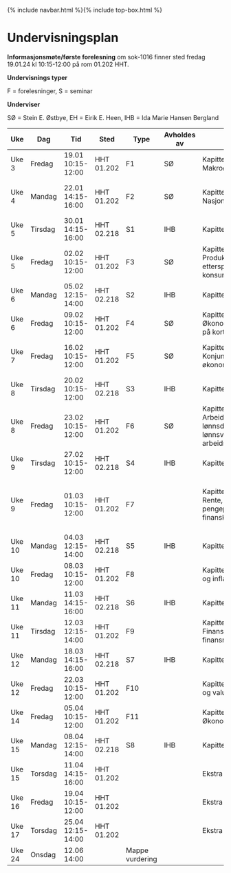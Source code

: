 {% include navbar.html %}{% include top-box.html %}
# Undervisningsplan

**Informasjonsmøte/første forelesning** om sok-1016 finner sted fredag 19.01.24 kl 10:15-12:00 på rom 01.202 HHT.    

**Undervisnings typer**

F = forelesninger, S = seminar

**Underviser**

SØ = Stein E. Østbye, EH = Eirik E. Heen, IHB = Ida Marie Hansen Bergland


| Uke | Dag | Tid | Sted | Type | Avholdes av| Tema | Video | Resurser |
|-----------|---|--------|--------|------------|----------|----------|------|-------|
| Uke 3 | Fredag |19.01 10:15-12:00 | HHT 01.202 | F1 | SØ  |Kapittel 1: Makroøkonomi |  [Video](https://vimeo.com/501610409/eea0f3307d){:target="blank"} | |
| Uke 4 | Mandag |22.01 14:15-16:00 | HHT 01.202 | F2 | SØ  |Kapittel 2: Nasjonalregnskapet |  [Video del1](https://vimeo.com/501613904/81d7c4e525){:target="blank"}  [Video del2](https://vimeo.com/504638984/efa8a23ab1){:target="blank"} | |
| Uke 5 | Tirsdag|30.01 14:15-16:00 | HHT 02.218 | S1 | IHB | Kapittel 1 & 2 || 
| Uke 5 | Fredag |02.02 10:15-12:00 | HHT 01.202 | F3 | SØ  |Kapittel 3 og 4: Produksjon, tilbud, etterspørsel og konsum |  [Video del1](https://vimeo.com/506599392/df28453a9f){:target="blank"} [Video del2](https://vimeo.com/506890802/860c32c661){:target="blank"}| |
| Uke 6 | Mandag |05.02 12:15-14:00 | HHT 02.218 | S2 | IHB | Kapittel 3 & 4 || 
| Uke 6 | Fredag |09.02 10:15-12:00 | HHT 01.202 | F4 | SØ  |Kapittel 5: Økonomisk aktivitet på kort sikt |  [Video](https://www.youtube.com/watch?v=M52pOMBhG3Y&ab_channel=ThomasGressnes){:target="blank"} | |
| Uke 7 | Fredag |16.02 10:15-12:00 | HHT 01.202 | F5 | SØ  |Kapittel 6: Konjunkturer og økonomisk aktivitet |  [Video del1](https://www.youtube.com/watch?v=D-sqDgVsTz4&ab_channel=ThomasGressnes){:target="blank"} [Video del2](https://www.youtube.com/watch?v=YqR3Heuc-4g&ab_channel=ThomasGressnes){:target="blank"} | |
| Uke 8 | Tirsdag |20.02 10:15-12:00| HHT 02.218 | S3 | IHB | Kapittel 5 & 6 || 
| Uke 8 | Fredag |23.02 10:15-12:00 | HHT 01.202 | F6 | SØ  |Kapittel 7 og 8: Arbeidsmarked, lønnsdannelse, lønnsvekst og arbeidsledighet |  [Video del1](https://www.youtube.com/watch?v=CcYR4bmBnw8&ab_channel=ThomasGressnes){:target="blank"} [Video del2](https://www.youtube.com/watch?v=mSpzll5Vo14&ab_channel=ThomasGressnes){:target="blank"} | |
| Uke 9 | Tirsdag|27.02 10:15-12:00 | HHT 02.218 | S4 | IHB | Kapittel 7 & 8 || 
| Uke 9 | Fredag |01.03 10:15-12:00 | HHT 01.202 | F7 |   |Kapittel 9 og 10: Rente, pengepolitikk, og finanskriser |  [Video del1](https://www.youtube.com/watch?v=DeEmBjPoyvA&t=1083s&ab_channel=ThomasGressnes){:target="blank"} [Video del2](https://www.youtube.com/watch?v=WtHeoBtZdII&list=PLBUCAkNzSCdAKBWxZgSz3Rw_Kv9gk6MqC&index=18&t=378s&ab_channel=ThomasGressnes){:target="blank"}  [Video del3](https://www.youtube.com/watch?v=QAe5s51A1b0&list=PLBUCAkNzSCdAKBWxZgSz3Rw_Kv9gk6MqC&index=20&ab_channel=ThomasGressnes){:target="blank"} | |
| Uke 10 | Mandag |04.03 12:15-14:00 | HHT 02.218 | S5 | IHB | Kapittel 9 || 
| Uke 10 | Fredag | 08.03 10:15-12:00| HHT 01.202 | F8 |   |Kapittel 11: Penger og inflasjon |   | |
| Uke 11 | Mandag |11.03 14:15-16:00 | HHT 02.218 | S6 | IHB | Kapittel 10 & 11 || 
| Uke 11 | Tirsdag |12.03 12:15-14:00 | HHT 01.202 | F9 |   |Kapittel 12 og 13: Finanspolitikk, finansmarkedet |  [Video](https://www.youtube.com/watch?v=caxVOnL8OnQ&list=PLBUCAkNzSCdAKBWxZgSz3Rw_Kv9gk6MqC&index=21&ab_channel=ThomasGressnes){:target="blank"} | |
| Uke 12 | Mandag |18.03 14:15-16:00 | HHT 02.218 | S7 | IHB | Kapittel 12 & 13 || 
| Uke 12 | Fredag |22.03 10:15-12:00 | HHT 01.202 | F10 |   |Kapittel 14: Valuta og valutamarked |   | |
| Uke 14 | Fredag |05.04 10:15-12:00 | HHT 01.202 | F11 |   |Kapittel 18: Økonomiskvekst |   | |
| Uke 15 | Mandag |08.04 12:15-14:00 | HHT 02.218 | S8 | IHB | Kapittel 14 & 18 || 
| Uke 15 | Torsdag |11.04 14:15-16:00 | HHT 01.202 |  |  | Ekstra |   | |
| Uke 16 | Fredag |19.04 10:15-12:00 | HHT 01.202  |  |  | Ekstra |   | |
| Uke 17 | Torsdag |25.04 12:15-14:00 | HHT 01.202 |  |  | Ekstra |   | |
| Uke 24 | Onsdag |12.06 14:00 | |   Mappe vurdering |

